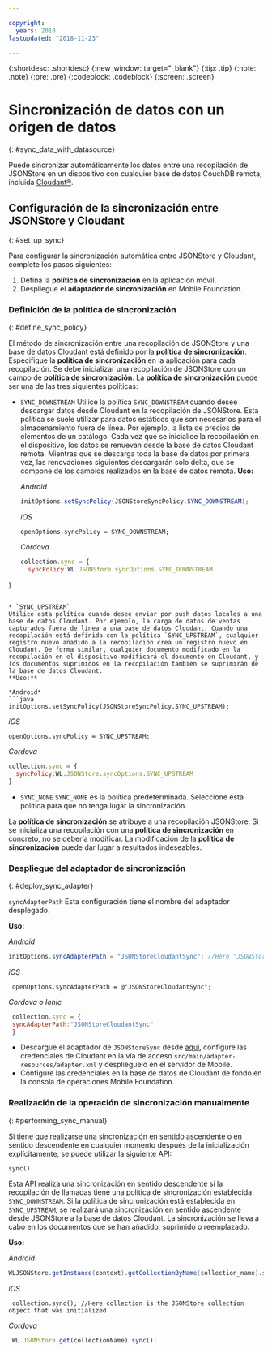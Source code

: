 ```yaml
---

copyright:
  years: 2018
lastupdated: "2018-11-23"

---
```


{:shortdesc: .shortdesc}
{:new_window: target="_blank"}
{:tip: .tip}
{:note: .note}
{:pre: .pre}
{:codeblock: .codeblock}
{:screen: .screen}

# Sincronización de datos con un origen de datos
{: #sync_data_with_datasource}

Puede sincronizar automáticamente los datos entre una recopilación de JSONStore en un dispositivo con cualquier base de datos CouchDB remota, incluida [Cloudant®](https://www.ibm.com/in-en/marketplace/database-management).

## Configuración de la sincronización entre JSONStore y Cloudant
{: #set_up_sync}

Para configurar la sincronización automática entre JSONStore y Cloudant, complete los pasos siguientes:

1. Defina la **política de sincronización** en la aplicación móvil.
2. Despliegue el **adaptador de sincronización** en Mobile Foundation.

### Definición de la política de sincronización
{: #define_sync_policy}

El método de sincronización entre una recopilación de JSONStore y una base de datos Cloudant está definido por la **política de sincronización**. Especifique la **política de sincronización** en la aplicación para cada recopilación.
Se debe inicializar una recopilación de JSONStore con un campo de **política de sincronización**. La **política de sincronización** puede ser una de las tres siguientes políticas:

* `SYNC_DOWNSTREAM`
Utilice la política `SYNC_DOWNSTREAM` cuando desee descargar datos desde Cloudant en la recopilación de JSONStore. Esta política se suele utilizar para datos estáticos que son necesarios para el almacenamiento fuera de línea. Por ejemplo, la lista de precios de elementos de un catálogo. Cada vez que se inicialice la recopilación en el dispositivo, los datos se renuevan desde la base de datos Cloudant remota. Mientras que se descarga toda la base de datos por primera vez, las renovaciones siguientes descargarán solo delta, que se compone de los cambios realizados en la base de datos remota.
  **Uso:**

  *Android*
  ```java
  initOptions.setSyncPolicy(JSONStoreSyncPolicy.SYNC_DOWNSTREAM);
  ```

  *iOS*
  ```objc
  openOptions.syncPolicy = SYNC_DOWNSTREAM;
  ```
  
  *Cordova*
  ```javascript
  collection.sync = {
    syncPolicy:WL.JSONStore.syncOptions.SYNC_DOWNSTREAM
}
  ```

* `SYNC_UPSTREAM`
  Utilice esta política cuando desee enviar por push datos locales a una base de datos Cloudant. Por ejemplo, la carga de datos de ventas capturados fuera de línea a una base de datos Cloudant. Cuando una recopilación está definida con la política `SYNC_UPSTREAM`, cualquier registro nuevo añadido a la recopilación crea un registro nuevo en Cloudant. De forma similar, cualquier documento modificado en la recopilación en el dispositivo modificará el documento en Cloudant, y los documentos suprimidos en la recopilación también se suprimirán de la base de datos Cloudant.
  **Uso:**

  *Android*
  ```java
  initOptions.setSyncPolicy(JSONStoreSyncPolicy.SYNC_UPSTREAM);
  ```

  *iOS*
  ```objc
  openOptions.syncPolicy = SYNC_UPSTREAM;
  ```
  
  *Cordova*
  ```javascript
  collection.sync = {
    syncPolicy:WL.JSONStore.syncOptions.SYNC_UPSTREAM
}
  ```

* `SYNC_NONE`
  `SYNC_NONE` es la política predeterminada. Seleccione esta política para que no tenga lugar la sincronización.

La **política de sincronización** se atribuye a una recopilación JSONStore. Si se inicializa una recopilación con una **política de sincronización** en concreto, no se debería modificar. La modificación de la **política de sincronización** puede dar lugar a resultados indeseables.

### Despliegue del adaptador de sincronización
{: #deploy_sync_adapter}

`syncAdapterPath`
Esta configuración tiene el nombre del adaptador desplegado.

**Uso:**

*Android*
 ```java
 initOptions.syncAdapterPath = "JSONStoreCloudantSync"; //Here "JSONStoreCloudantSync" is the name of the adapter.
 ```

*iOS*
 ```objc
  openOptions.syncAdapterPath = @"JSONStoreCloudantSync";
 ```
  
*Cordova o Ionic*
 ```javascript
  collection.sync = {
  syncAdapterPath:"JSONStoreCloudantSync"
  }
 ```

* Descargue el adaptador de `JSONStoreSync` desde [aquí](https://github.com/MobileFirst-Platform-Developer-Center/JSONStoreCloudantSync/), configure las credenciales de Cloudant en la vía de acceso `src/main/adapter-resources/adapter.xml` y despliéguelo en el servidor de Mobile.
* Configure las credenciales en la base de datos de Cloudant de fondo en la consola de operaciones Mobile Foundation.

### Realización de la operación de sincronización manualmente
{: #performing_sync_manual}

Si tiene que realizarse una sincronización en sentido ascendente o en sentido descendente en cualquier momento después de la inicialización explícitamente, se puede utilizar la siguiente API:

`sync()`

Esta API realiza una sincronización en sentido descendente si la recopilación de llamadas tiene una política de sincronización establecida `SYNC_DOWNSTREAM`. Si la política de sincronización está establecida en `SYNC_UPSTREAM`, se realizará una sincronización en sentido ascendente desde JSONStore a la base de datos Cloudant. La sincronización se lleva a cabo en los documentos que se han añadido, suprimido o reemplazado.

**Uso:**

*Android*
 ```java
 WLJSONStore.getInstance(context).getCollectionByName(collection_name).sync();
 ```

*iOS*
 ```objc
  collection.sync(); //Here collection is the JSONStore collection object that was initialized
 ```
  
*Cordova*
 ```javascript
  WL.JSONStore.get(collectionName).sync();
 ```

